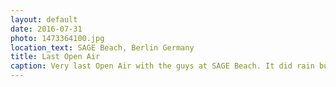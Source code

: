 ```yaml
---
layout: default
date: 2016-07-31
photo: 1473364100.jpg
location_text: SAGE Beach, Berlin Germany
title: Last Open Air
caption: Very last Open Air with the guys at SAGE Beach. It did rain but the music was so good! It was also my last day in Berlin. Thanks for the good vibes and lifestyle <3
---
```

